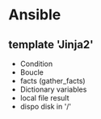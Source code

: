 # Ansible
## template 'Jinja2'

* Condition
* Boucle
* facts (gather_facts)
* Dictionary variables
* local file result
* dispo disk in '/'